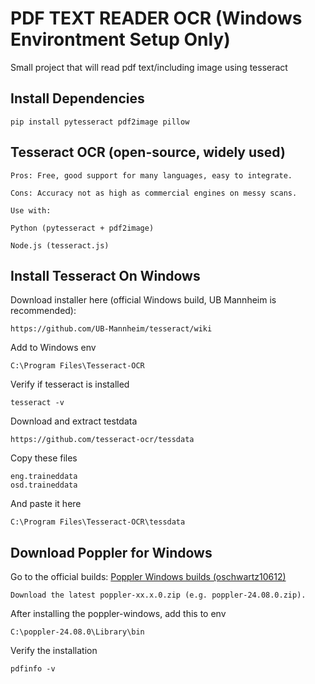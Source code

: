# PDF TEXT READER OCR (Windows Environtment Setup Only)

Small project that will read pdf text/including image using tesseract

## Install Dependencies

    pip install pytesseract pdf2image pillow


## Tesseract OCR (open-source, widely used)

    Pros: Free, good support for many languages, easy to integrate.

    Cons: Accuracy not as high as commercial engines on messy scans.

    Use with:

    Python (pytesseract + pdf2image)

    Node.js (tesseract.js)

## Install Tesseract On Windows

Download installer here (official Windows build, UB Mannheim is recommended):

    https://github.com/UB-Mannheim/tesseract/wiki

Add to Windows env
    
    C:\Program Files\Tesseract-OCR

Verify if tesseract is installed

    tesseract -v

Download and extract testdata

    https://github.com/tesseract-ocr/tessdata

Copy these files
    
    eng.traineddata
    osd.traineddata

And paste it here

    C:\Program Files\Tesseract-OCR\tessdata



## Download Poppler for Windows

Go to the official builds: 
<a href="https://github.com/oschwartz10612/poppler-windows/releases/">Poppler Windows builds (oschwartz10612)</a>
    
    Download the latest poppler-xx.x.0.zip (e.g. poppler-24.08.0.zip).

After installing the poppler-windows, add this to env

    C:\poppler-24.08.0\Library\bin

Verify the installation

    pdfinfo -v

